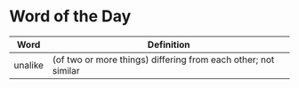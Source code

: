 # Word of the Day

|Word|Definition|
|---|---|
|unalike|(of two or more things) differing from each other; not similar|
